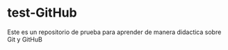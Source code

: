 # test-GitHub

Este es un repositorio de prueba para aprender de manera didactica sobre Git y GitHuB
